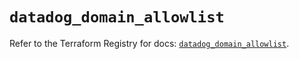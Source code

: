 # `datadog_domain_allowlist`

Refer to the Terraform Registry for docs: [`datadog_domain_allowlist`](https://registry.terraform.io/providers/datadog/datadog/3.75.0/docs/resources/domain_allowlist).

